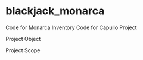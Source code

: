 # blackjack_monarca
Code for Monarca Inventory
Code for Capullo Project

Project Object

Project Scope